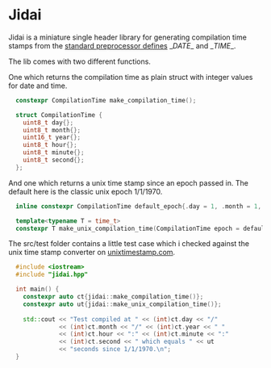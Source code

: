 # Jidai
Jidai is a miniature single header library for generating compilation time stamps from the [standard preprocessor defines](https://gcc.gnu.org/onlinedocs/cpp/Standard-Predefined-Macros.html) \__DATE__ and \__TIME__.

The lib comes with two different functions.

One which returns the compilation time as plain struct with integer values for date and time.

```cpp
  constexpr CompilationTime make_compilation_time();

  struct CompilationTime {
    uint8_t day{};
    uint8_t month{};
    uint16_t year{};
    uint8_t hour{};
    uint8_t minute{};
    uint8_t second{};
  };
```

And one which returns a unix time stamp since an epoch passed in. The default here is the classic unix epoch 1/1/1970.
```cpp
  inline constexpr CompilationTime default_epoch{.day = 1, .month = 1, .year = 1970};

  template<typename T = time_t>
  constexpr T make_unix_compilation_time(CompilationTime epoch = default_epoch);
```

The src/test folder contains a little test case which i checked against the unix time stamp converter on [unixtimestamp.com](https://www.unixtimestamp.com/index.php).
```cpp
  #include <iostream>
  #include "jidai.hpp"

  int main() {
    constexpr auto ct{jidai::make_compilation_time()};
    constexpr auto ut{jidai::make_unix_compilation_time()};
    
    std::cout << "Test compiled at " << (int)ct.day << "/" 
              << (int)ct.month << "/" << (int)ct.year << " " 
              << (int)ct.hour << ":" << (int)ct.minute << ":" 
              << (int)ct.second << " which equals " << ut 
              << "seconds since 1/1/1970.\n";
  }
```

